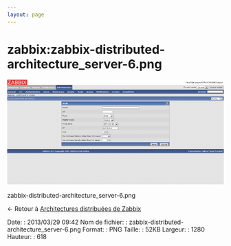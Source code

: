 ```yaml
---
layout: page
---
```


zabbix:zabbix-distributed-architecture\_server-6.png
====================================================

[![zabbix-distributed-architecture\_server-6.png](../../assets/media/zabbix/zabbix-distributed-architecture_server-6.png@cache=&w=900&h=434 "zabbix-distributed-architecture_server-6.png")](../../assets/media/zabbix/zabbix-distributed-architecture_server-6.png@cache= "Afficher le fichier original")

zabbix-distributed-architecture\_server-6.png

← Retour à [Architectures distribuées de
Zabbix](../../zabbix/zabbix-distributed-architecture.html "zabbix:zabbix-distributed-architecture")

Date:
:   2013/03/29 09:42
Nom de fichier:
:   zabbix-distributed-architecture\_server-6.png
Format:
:   PNG
Taille:
:   52KB
Largeur:
:   1280
Hauteur:
:   618

